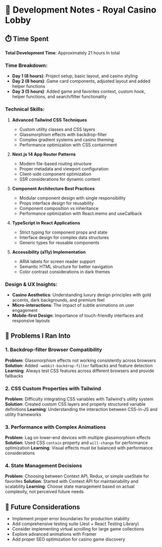 # 🎰 Development Notes - Royal Casino Lobby

## ⏱️ Time Spent

**Total Development Time**: Approximately 21 hours In total

### Time Breakdown:

- **Day 1 (8 hours)**: Project setup, basic layout, and casino styling
- **Day 2 (8 hours)**: Game card components, adjusted layout and added helper functions
- **Day 3 (5 hours)**: Added game and favorites context, custom hook, helper functions, and search/filter functionality

### Technical Skills:

1. **Advanced Tailwind CSS Techniques**

   - Custom utility classes and CSS layers
   - Glassmorphism effects with backdrop-filter
   - Complex gradient systems and casino theming
   - Performance optimization with CSS containment

2. **Next.js 14 App Router Patterns**

   - Modern file-based routing structure
   - Proper metadata and viewport configuration
   - Client-side component optimization
   - SSR considerations for dynamic content

3. **Component Architecture Best Practices**

   - Modular component design with single responsibility
   - Props interface design for reusability
   - Component composition vs inheritance
   - Performance optimization with React.memo and useCallback

4. **TypeScript in React Applications**

   - Strict typing for component props and state
   - Interface design for complex data structures
   - Generic types for reusable components

5. **Accessibility (a11y) Implementation**

   - ARIA labels for screen reader support
   - Semantic HTML structure for better navigation
   - Color contrast considerations in dark themes

### Design & UX Insights:

- **Casino Aesthetics**: Understanding luxury design principles with gold accents, dark backgrounds, and premium feel
- **Micro-interactions**: The impact of subtle animations on user engagement
- **Mobile-first Design**: Importance of touch-friendly interfaces and responsive layouts

## 🚫 Problems I Ran Into

### 1. **Backdrop-filter Browser Compatibility**

**Problem**: Glassmorphism effects not working consistently across browsers
**Solution**: Added `-webkit-backdrop-filter` fallbacks and feature detection
**Learning**: Always test CSS features across different browsers and provide fallbacks

### 2. **CSS Custom Properties with Tailwind**

**Problem**: Difficulty integrating CSS variables with Tailwind's utility system
**Solution**: Created custom CSS layers and properly structured variable definitions
**Learning**: Understanding the interaction between CSS-in-JS and utility frameworks

### 3. **Performance with Complex Animations**

**Problem**: Lag on lower-end devices with multiple glassmorphism effects
**Solution**: Used CSS `contain` property and `will-change` for performance optimization
**Learning**: Visual effects must be balanced with performance considerations

### 4. **State Management Decisions**

**Problem**: Choosing between Context API, Redux, or simple useState for favorites
**Solution**: Started with Context API for maintainability and scalability
**Learning**: Choose state management based on actual complexity, not perceived future needs

## 🔮 Future Considerations

- Implement proper error boundaries for production stability
- Add comprehensive testing suite (Jest + React Testing Library)
- Consider implementing virtual scrolling for large game collections
- Explore advanced animations with Framer
- Add proper SEO optimization for casino game discovery
